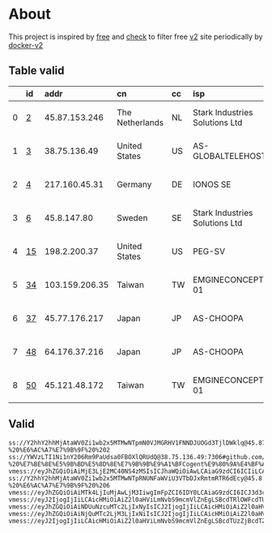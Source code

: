 
# About

This project is inspired by [free](https://github.com/freefq/free) and [check](https://github.com/yeahwu/check) to filter free [v2](https://github.com/v2fly/v2ray-core) site periodically by [docker-v2](https://hub.docker.com/r/v2ray/official)

    

## Table valid
|    | id                   | addr           | cn              | cc   | isp                            | ip                                     | chatgpt          |
|---:|:---------------------|:---------------|:----------------|:-----|:-------------------------------|:---------------------------------------|:-----------------|
|  0 | [2](config/2.json)   | 45.87.153.246  | The Netherlands | NL   | Stark Industries Solutions Ltd | 45.87.153.246                          | Yes (Region: NL) |
|  1 | [3](config/3.json)   | 38.75.136.49   | United States   | US   | AS-GLOBALTELEHOST              | 38.75.136.49                           | Yes (Region: US) |
|  2 | [4](config/4.json)   | 217.160.45.31  | Germany         | DE   | IONOS SE                       | 217.160.45.31                          | Yes (Region: DE) |
|  3 | [6](config/6.json)   | 45.8.147.80    | Sweden          | SE   | Stark Industries Solutions Ltd | 45.8.147.80                            | Yes (Region: SE) |
|  4 | [15](config/15.json) | 198.2.200.37   | United States   | US   | PEG-SV                         | 142.4.98.185                           | Yes (Region: US) |
|  5 | [34](config/34.json) | 103.159.206.35 | Taiwan          | TW   | EMGINECONCEPT-01               | 103.159.206.35                         | Yes (Region: TW) |
|  6 | [37](config/37.json) | 45.77.176.217  | Japan           | JP   | AS-CHOOPA                      | 2001:19f0:7001:21ad:5400:4ff:feaa:a43d | Yes (Region: JP) |
|  7 | [48](config/48.json) | 64.176.37.216  | Japan           | JP   | AS-CHOOPA                      | 2401:c080:3800:3d2f:5400:4ff:feaa:a93e | Yes (Region: JP) |
|  8 | [50](config/50.json) | 45.121.48.172  | Taiwan          | TW   | EMGINECONCEPT-01               | 45.121.48.172                          | Yes (Region: TW) |

## Valid
```
ss://Y2hhY2hhMjAtaWV0Zi1wb2x5MTMwNTpmN0VJMGRHV1FNNDJUOGd3TjlDWklq@45.87.153.246:6199#github.com/freefq%20-%20%E6%AC%A7%E7%9B%9F%20%202
ss://YWVzLTI1Ni1nY206Rm9PaUdsa0FBOXlQRUdQ@38.75.136.49:7306#github.com/freefq%20-%20%E7%BE%8E%E5%9B%BD%E5%8D%8E%E7%9B%9B%E9%A1%BFCogent%E9%80%9A%E4%BF%A1%E5%85%AC%E5%8F%B8%203
vmess://eyJhZGQiOiAiMjE3LjE2MC40NS4zMSIsICJhaWQiOiAwLCAiaG9zdCI6ICIiLCAiaWQiOiAiNGUxODY2NzgtZmNjYS00MzI1LWU0YmMtYjI5MTZiZGY2NzA4IiwgIm5ldCI6ICJ3cyIsICJwYXRoIjogIi8iLCAicG9ydCI6IDg4ODAsICJwcyI6ICJnaXRodWIuY29tL2ZyZWVmcSAtIFx1NWZiN1x1NTZmZE9uZUFuZE9uZVx1NTE2Y1x1NTNmOCA0IiwgInRscyI6ICIiLCAidHlwZSI6ICJhdXRvIiwgInNlY3VyaXR5IjogImF1dG8iLCAic2tpcC1jZXJ0LXZlcmlmeSI6IHRydWUsICJzbmkiOiAiIn0=
ss://Y2hhY2hhMjAtaWV0Zi1wb2x5MTMwNTpRNUNFaWViU3VTbDJxRmtmRTR6dEcy@45.8.147.80:5741#github.com/freefq%20-%20%E6%AC%A7%E7%9B%9F%20%206
vmess://eyJhZGQiOiAiMTk4LjIuMjAwLjM3IiwgImFpZCI6IDY0LCAiaG9zdCI6ICJ3d3cuNjE3MDgyNDAueHl6IiwgImlkIjogIjQxODA0OGFmLWEyOTMtNGI5OS05YjBjLTk4Y2EzNTgwZGQyNCIsICJuZXQiOiAid3MiLCAicGF0aCI6ICIvcGF0aC8xNzAyMjE1MjIzMzIwIiwgInBvcnQiOiAzMDAwMCwgInBzIjogImdpdGh1Yi5jb20vZnJlZWZxIC0gXHU3ZjhlXHU1NmZkXHU1MmEwXHU1MjI5XHU3OThmXHU1YzNjXHU0ZTlhXHU1ZGRlXHU2ZDFiXHU2NzQ5XHU3N2Y2UGV0YUV4cHJlc3MgMTUiLCAidGxzIjogInRscyIsICJ0eXBlIjogImF1dG8iLCAic2VjdXJpdHkiOiAiYXV0byIsICJza2lwLWNlcnQtdmVyaWZ5IjogdHJ1ZSwgInNuaSI6ICIifQ==
vmess://eyJ2IjogIjIiLCAicHMiOiAiZ2l0aHViLmNvbS9mcmVlZnEgLSBcdTRlOWFcdTU5MmFcdTU3MzBcdTUzM2EgIDM0IiwgImFkZCI6ICIxMDMuMTU5LjIwNi4zNSIsICJwb3J0IjogIjMxOTQ1IiwgImFpZCI6IDAsICJzY3kiOiAiYXV0byIsICJuZXQiOiAid3MiLCAidHlwZSI6ICJub25lIiwgInRscyI6ICIiLCAiaWQiOiAiZTJlNTExYjAtN2RlZi00ZTFiLWQyMzgtNmNiNTM5MWIyZTNmIiwgInNuaSI6ICIiLCAiaG9zdCI6ICIiLCAicGF0aCI6ICIvIn0=
vmess://eyJhZGQiOiAiNDUuNzcuMTc2LjIxNyIsICJ2IjogIjIiLCAicHMiOiAiZ2l0aHViLmNvbS9mcmVlZnEgLSBcdTY1ZTVcdTY3MmNcdTRlMWNcdTRlYWNDaG9vcGFcdTY1NzBcdTYzNmVcdTRlMmRcdTVmYzMgMzciLCAicG9ydCI6IDE2MTQyLCAiaWQiOiAiMWY1N2ExY2MtZDM5NS00YmRlLWJmY2YtZjYyYThhNGY5NTU5IiwgImFpZCI6ICIwIiwgIm5ldCI6ICJ0Y3AiLCAidHlwZSI6ICIiLCAiaG9zdCI6ICIiLCAicGF0aCI6ICIvIiwgInRscyI6ICIifQ==
vmess://eyJhZGQiOiAiNjQuMTc2LjM3LjIxNiIsICJ2IjogIjIiLCAicHMiOiAiZ2l0aHViLmNvbS9mcmVlZnEgLSBcdTdmOGVcdTU2ZmRcdTUyYTBcdTUyMjlcdTc5OGZcdTVjM2NcdTRlOWEgNDgiLCAicG9ydCI6IDQ1OTMwLCAiaWQiOiAiYjI5MzBiMGQtMDJiNC00NWRjLTgwMjUtYTNjMTk4NzlkNGFiIiwgImFpZCI6ICIwIiwgIm5ldCI6ICJ0Y3AiLCAidHlwZSI6ICIiLCAiaG9zdCI6ICI2NC4xNzYuMzcuMjE2IiwgInBhdGgiOiAiIiwgInRscyI6ICIifQ==
vmess://eyJ2IjogIjIiLCAicHMiOiAiZ2l0aHViLmNvbS9mcmVlZnEgLSBcdTUzZjBcdTZlN2VcdTc3MDEgIDUwIiwgImFkZCI6ICI0NS4xMjEuNDguMTcyIiwgInBvcnQiOiAiMTAwMDEiLCAidHlwZSI6ICJub25lIiwgImlkIjogImRiYTUxYTJlLWE3ODgtNDNiNy05YWM0LTlmN2NjMTI1NWYxNSIsICJhaWQiOiAiMCIsICJuZXQiOiAidGNwIiwgInBhdGgiOiAiLyIsICJob3N0IjogIiIsICJ0bHMiOiAiIn0=
```

